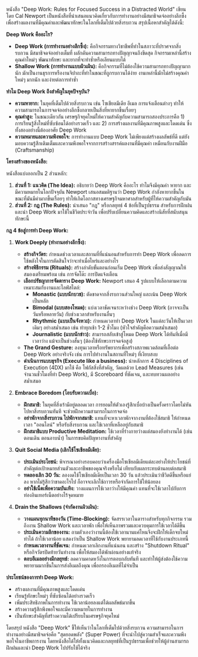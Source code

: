 หนังสือ "Deep Work: Rules for Focused Success in a Distracted World" เขียนโดย Cal Newport เป็นหนังสือที่นำเสนอแนวคิดเกี่ยวกับการทำงานอย่างมีสมาธิจดจ่ออย่างลึกซึ้ง เพื่อสร้างผลงานที่มีคุณค่าและพัฒนาทักษะในโลกที่เต็มไปด้วยสิ่งรบกวน สรุปเนื้อหาสำคัญได้ดังนี้:

**Deep Work คืออะไร?**

*   **Deep Work (การทำงานอย่างลึกซึ้ง):** คือกิจกรรมทางวิชาชีพที่ทำในสภาวะที่ปราศจากสิ่งรบกวน มีสมาธิจดจ่ออย่างเต็มที่ ผลักดันความสามารถทางปัญญาจนถึงขีดสุด กิจกรรมเหล่านี้สร้างคุณค่าใหม่ๆ พัฒนาทักษะ และยากที่จะทำซ้ำหรือเลียนแบบได้
*   **Shallow Work (การทำงานแบบผิวเผิน):** คือกิจกรรมที่ไม่ต้องใช้ความสามารถทางปัญญามากนัก มักเป็นงานธุรการหรืองานจิปาถะที่ทำในขณะที่ถูกรบกวนได้ง่าย งานเหล่านี้มักไม่สร้างคุณค่าใหม่ๆ มากนัก และง่ายต่อการทำซ้ำ

**ทำไม Deep Work ถึงสำคัญในยุคปัจจุบัน?**

*   **ความหายาก:** ในยุคที่เต็มไปด้วยสิ่งรบกวน เช่น โซเชียลมีเดีย อีเมล การแจ้งเตือนต่างๆ ทำให้ความสามารถในการจดจ่ออย่างลึกซึ้งกลายเป็นสิ่งที่หายากขึ้นเรื่อยๆ
*   **คุณค่าสูง:** ในขณะเดียวกัน เศรษฐกิจยุคใหม่ให้ความสำคัญกับความสามารถสองประการคือ 1) การเรียนรู้สิ่งใหม่ที่ซับซ้อนได้อย่างรวดเร็ว และ 2) การสร้างผลงานที่มีคุณภาพสูงและโดดเด่น ซึ่งทั้งสองอย่างนี้ต้องอาศัย Deep Work
*   **ความหมายและความพึงพอใจ:** การทำงานแบบ Deep Work ไม่เพียงแต่สร้างผลลัพธ์ที่ดี แต่ยังมอบความรู้สึกเติมเต็มและความพึงพอใจจากการสร้างสรรค์ผลงานที่มีคุณค่า เหมือนกับงานฝีมือ (Craftsmanship)

**โครงสร้างของหนังสือ:**

หนังสือแบ่งออกเป็น 2 ส่วนหลัก:

1.  **ส่วนที่ 1: แนวคิด (The Idea):** อธิบายว่า Deep Work คืออะไร ทำไมจึงมีคุณค่า หายาก และมีความหมายในโลกปัจจุบัน Newport เสนอสมมติฐานว่า Deep Work กำลังหายากขึ้นในขณะที่มันมีค่ามากขึ้นเรื่อยๆ ทำให้เกิดโอกาสทางเศรษฐกิจมหาศาลสำหรับผู้ที่ให้ความสำคัญกับมัน
2.  **ส่วนที่ 2: กฎ (The Rules):** นำเสนอ "กฎ" หรือกลยุทธ์ 4 ข้อที่เป็นรูปธรรม สำหรับการฝึกฝนและนำ Deep Work มาใช้ในชีวิตประจำวัน เพื่อปรับเปลี่ยนความคิดและสร้างนิสัยที่สนับสนุนทักษะนี้

**กฎ 4 ข้อสู่การทำ Deep Work:**

1.  **Work Deeply (ทำงานอย่างลึกซึ้ง):**
    *   **สร้างกิจวัตร:** กำหนดช่วงเวลาและสถานที่ที่แน่นอนสำหรับการทำ Deep Work เพื่อลดการใช้พลังใจในการตัดสินใจว่าจะทำเมื่อไหร่และอย่างไร
    *   **สร้างพิธีกรรม (Rituals):** สร้างลำดับขั้นตอนก่อนเริ่ม Deep Work เพื่อส่งสัญญาณให้สมองเตรียมพร้อม เช่น การจัดโต๊ะ การปิดแจ้งเตือน
    *   **เลือกปรัชญาการจัดตาราง Deep Work:** Newport เสนอ 4 รูปแบบให้เลือกตามความเหมาะสมกับงานและไลฟ์สไตล์:
        *   **Monastic (แบบนักบวช):** ตัดขาดจากสิ่งรบกวนส่วนใหญ่ และเน้น Deep Work เป็นหลัก
        *   **Bimodal (แบบสองโหมด):** แบ่งเวลาชัดเจนระหว่างช่วง Deep Work (อาจจะเป็นวันหรือหลายวัน) กับช่วงเวลาสำหรับงานอื่นๆ
        *   **Rhythmic (แบบเป็นจังหวะ):** กำหนดเวลาทำ Deep Work ในแต่ละวันให้เป็นเวลาเดิมๆ อย่างสม่ำเสมอ เช่น ทำทุกเช้า 1-2 ชั่วโมง (หัวใจสำคัญคือความสม่ำเสมอ)
        *   **Journalistic (แบบนักข่าว):** สามารถสลับเข้าสู่โหมด Deep Work ได้ทันทีเมื่อมีเวลาว่าง แม้จะเป็นช่วงสั้นๆ (ต้องใช้ทักษะการจดจ่อสูง)
    *   **The Grand Gesture:** ลงทุนเวลาหรือทรัพยากรเพื่อสร้างสภาพแวดล้อมที่เอื้อต่อ Deep Work อย่างจริงจัง เช่น การไปทำงานในสถานที่ใหม่ๆ ที่เงียบสงบ
    *   **ดำเนินการแบบธุรกิจ (Execute like a business):** นำหลักการ 4 Disciplines of Execution (4DX) มาใช้ คือ โฟกัสสิ่งที่สำคัญ, วัดผลด้วย Lead Measures (เช่น จำนวนชั่วโมงที่ทำ Deep Work), มี Scoreboard ที่ชัดเจน, และทบทวนผลอย่างสม่ำเสมอ

2.  **Embrace Boredom (โอบรับความเบื่อ):**
    *   **ฝึกสมาธิ:** ในยุคที่สิ่งเร้ามีอยู่ตลอดเวลา การยอมให้ตัวเองรู้สึกเบื่อบ้างเป็นครั้งคราวโดยไม่หันไปหาสิ่งรบกวนทันที จะช่วยฝึกความสามารถในการจดจ่อ
    *   **อย่าพักจากสิ่งรบกวน ไปพักจากสมาธิ:** แทนที่จะหาเวลาพักจากงานที่ต้องใช้สมาธิ ให้กำหนดเวลา "ออนไลน์" หรือรับสิ่งรบกวน และใช้เวลาที่เหลืออยู่กับสมาธิ
    *   **ฝึกสมาธิแบบ Productive Meditation:** ใช้เวลาที่ร่างกายว่างแต่สมองยังทำงานได้ (เช่น ตอนเดิน ตอนอาบน้ำ) ในการขบคิดปัญหางานที่สำคัญ

3.  **Quit Social Media (เลิกใช้โซเชียลมีเดีย):**
    *   **ประเมินประโยชน์:** พิจารณาอย่างรอบคอบว่าเครื่องมือโซเชียลมีเดียแต่ละอย่างให้ประโยชน์ที่สำคัญต่อเป้าหมายส่วนตัวและอาชีพของคุณจริงหรือไม่ เทียบกับผลกระทบด้านลบต่อสมาธิ
    *   **ทดลองเลิก 30 วัน:** ลองงดใช้โซเชียลมีเดียเป็นเวลา 30 วัน แล้วประเมินว่าชีวิตดีขึ้นหรือแย่ลง หากไม่รู้สึกว่าขาดอะไรไป ก็อาจจะเลิกใช้ถาวรหรือจำกัดการใช้ให้น้อยลง
    *   **อย่าใช้เน็ตเพื่อความบันเทิง:** วางแผนการใช้เวลาว่างให้มีคุณค่า แทนที่จะใช้เวลาไปกับการท่องอินเทอร์เน็ตอย่างไร้จุดหมาย

4.  **Drain the Shallows (จำกัดงานผิวเผิน):**
    *   **วางแผนทุกนาทีของวัน (Time-Blocking):** จัดสรรเวลาในตารางสำหรับทุกกิจกรรม รวมถึงงาน Shallow Work และเวลาพัก เพื่อให้เห็นภาพรวมและควบคุมการใช้เวลาได้ดีขึ้น
    *   **ประเมินความลึกของงาน:** ถามตัวเองว่างานนี้ต้องใช้เวลานานแค่ไหนจึงจะฝึกให้เด็กจบใหม่ทำได้ ถ้าใช้เวลาน้อย แสดงว่าเป็น Shallow Work พยายามลดเวลาที่ใช้กับงานประเภทนี้
    *   **กำหนดเวลางานที่ชัดเจน:** กำหนดเวลาเลิกงานที่แน่นอน และสร้าง "Shutdown Ritual" หรือกิจวัตรปิดท้ายวันทำงาน เพื่อให้สมองได้พักผ่อนอย่างแท้จริง
    *   **ตอบอีเมลอย่างมีกลยุทธ์:** ลดความคาดหวังในการตอบกลับทันที และทำให้ผู้ส่งต้องใช้ความพยายามมากขึ้นในการส่งอีเมลถึงคุณ เพื่อกรองอีเมลที่ไม่จำเป็น

**ประโยชน์ของการทำ Deep Work:**

*   สร้างผลงานที่มีคุณภาพสูงและโดดเด่น
*   เรียนรู้ทักษะใหม่ๆ ที่ซับซ้อนได้อย่างรวดเร็ว
*   เพิ่มประสิทธิภาพในการทำงาน ใช้เวลาน้อยลงแต่ได้ผลลัพธ์มากขึ้น
*   สร้างความรู้สึกพึงพอใจและมีความหมายในการทำงาน
*   เป็นทักษะสำคัญที่สร้างความได้เปรียบในเศรษฐกิจยุคใหม่

โดยสรุป หนังสือ "Deep Work" ชี้ให้เห็นว่าในโลกที่เต็มไปด้วยสิ่งรบกวน ความสามารถในการทำงานอย่างมีสมาธิจดจ่อคือ "สุดยอดพลัง" (Super Power) ที่จะนำไปสู่ความสำเร็จและความพึงพอใจในอาชีพการงาน โดยหนังสือได้ให้ทั้งแนวคิดและกลยุทธ์ที่เป็นรูปธรรมเพื่อช่วยให้ผู้อ่านสามารถฝึกฝนและนำ Deep Work ไปปรับใช้ได้จริง
